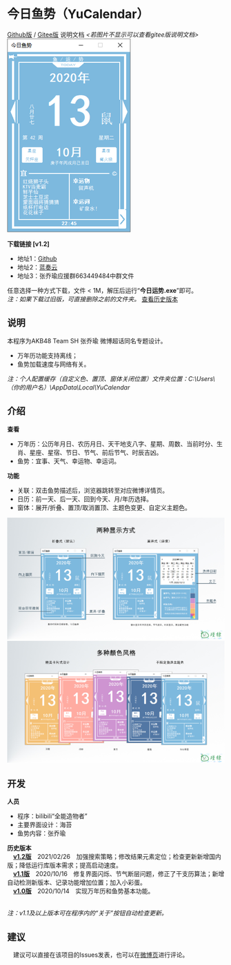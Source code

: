# 今日鱼势（YuCalendar）
[Github版](https://github.com/tp1415926535/YuCalendar) / [Gitee版](https://gitee.com/tp1415926535/YuCalendar/blob/main/%E8%AF%B4%E6%98%8E%E6%96%87%E6%A1%A3.md) 说明文档 *<若图片不显示可以查看gitee版说明文档>*    
![主窗体界面](https://github.com/tp1415926535/YuCalendar/raw/main/%E6%A6%82%E8%BF%B0%E5%9B%BE/%E8%93%9D%E7%AD%BE.png)

**下载链接 [v1.2]**   
- 地址1：[Github](https://github.com/tp1415926535/YuCalendar/raw/main/%E4%BB%8A%E6%97%A5%E9%B1%BC%E5%8A%BFv1.2.rar)   
- 地址2：[蓝奏云](https://wws.lanzous.com/iCQZpm79ppi)   
- 地址3：张乔瑜应援群663449484中群文件

任意选择一种方式下载，文件 < 1M，解压后运行“**今日运势.exe**”即可。   
*注：如果下载过旧版，可直接删除之前的文件夹。*  [查看历史版本](https://github.com/tp1415926535/YuCalendar#%E5%BC%80%E5%8F%91)    
   
**说明**   
-   
  本程序为AKB48 Team SH 张乔瑜 微博超话同名专题设计。   
- 万年历功能支持离线；   
- 鱼势加载速度与网络有关。   

*注：个人配置缓存（自定义色、置顶、窗体关闭位置）文件夹位置：C:\Users\（你的用户名）\AppData\Local\YuCalendar*   

**介绍**
-    

**查看**   
- 万年历：公历年月日、农历月日、天干地支八字、星期、周数、当前时分、生肖、星座、星宿、节日、节气、前后节气、时辰吉凶。      
- 鱼势：宜事、天气、幸运物、幸运词。   
   
**功能**
- 关联：双击鱼势描述后，浏览器跳转至对应微博详情页。   
- 日历：前一天、后一天、回到今天、月/年历选择。   
- 窗体：展开/折叠、置顶/取消置顶、主题色变更、自定义主题色。    
   
![功能介绍](https://github.com/tp1415926535/YuCalendar/raw/main/%E6%A6%82%E8%BF%B0%E5%9B%BE/%E4%BB%8A%E6%97%A5%E9%B1%BC%E5%8A%BF%E6%8A%98%E5%8F%A0%E5%B1%95%E5%BC%80.jpg)   
![主题色](https://github.com/tp1415926535/YuCalendar/raw/main/%E6%A6%82%E8%BF%B0%E5%9B%BE/%E4%BB%8A%E6%97%A5%E9%B1%BC%E5%8A%BF%E4%B8%BB%E9%A2%98%E8%89%B2.jpg)   

**开发**   
-  
**人员**   
- 程序：bilibili“全能造物者”   
- 主要界面设计：海苔   
- 鱼势内容：张乔瑜   
   
**历史版本**   
　**[v1.2版](https://wws.lanzous.com/iCQZpm79ppi)**　2021/02/26　加强搜索策略；修改结果元素定位；检查更新新增国内版；降低运行库版本需求；提高启动速度。    
　**[v1.1版](https://wws.lanzous.com/i9DJ1hhacgh)**　2020/10/16　修复界面闪烁、节气断层问题，修正了干支历算法；新增自动检测新版本、记录功能增加位置；加入小彩蛋。    
　**[v1.0版](https://wws.lanzous.com/iKiumhgeeta)**　2020/10/14　实现万年历和鱼势基本功能。   
 </br>   
    
   *注：v1.1及以上版本可在程序内的“关于”按钮自动检查更新。*   
   
**建议**
- 
　建议可以直接在该项目的Issues发表，也可以在[微博页](https://weibo.com/6505195747/JpbnSFUgI?type=comment#_loginLayer_1602732729227)进行评论。
